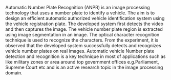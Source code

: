 Automatic Number Plate Recognition (ANPR) is an image processing technology that uses a number plate to identify a vehicle. The aim is to design an efficient automatic authorized vehicle identification system using the vehicle registration plate. The developed system first detects the video and then captures the image. The vehicle number plate region is extracted using image segmentation in an image. The optical character recognition technique is used to recognize the characters. From the experiment, it is observed that the developed system successfully detects and recognizes vehicle number plates on real images. Automatic vehicle Number plate detection and recognition is a key technique in most of applications such as like military zones or area around top government offices e.g.Parliament, Supreme Court etc and is an active research topic in the image processing domain.

